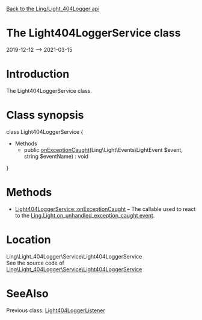[Back to the Ling/Light_404Logger api](https://github.com/lingtalfi/Light_404Logger/blob/master/doc/api/Ling/Light_404Logger.md)



The Light404LoggerService class
================
2019-12-12 --> 2021-03-15






Introduction
============

The Light404LoggerService class.



Class synopsis
==============


class <span class="pl-k">Light404LoggerService</span>  {

- Methods
    - public [onExceptionCaught](https://github.com/lingtalfi/Light_404Logger/blob/master/doc/api/Ling/Light_404Logger/Service/Light404LoggerService/onExceptionCaught.md)(Ling\Light\Events\LightEvent $event, string $eventName) : void

}






Methods
==============

- [Light404LoggerService::onExceptionCaught](https://github.com/lingtalfi/Light_404Logger/blob/master/doc/api/Ling/Light_404Logger/Service/Light404LoggerService/onExceptionCaught.md) &ndash; The callable used to react to the [Ling.Light.on_unhandled_exception_caught event](https://github.com/lingtalfi/Light/blob/master/personal/mydoc/pages/events.md).





Location
=============
Ling\Light_404Logger\Service\Light404LoggerService<br>
See the source code of [Ling\Light_404Logger\Service\Light404LoggerService](https://github.com/lingtalfi/Light_404Logger/blob/master/Service/Light404LoggerService.php)



SeeAlso
==============
Previous class: [Light404LoggerListener](https://github.com/lingtalfi/Light_404Logger/blob/master/doc/api/Ling/Light_404Logger/Logger/Light404LoggerListener.md)<br>
